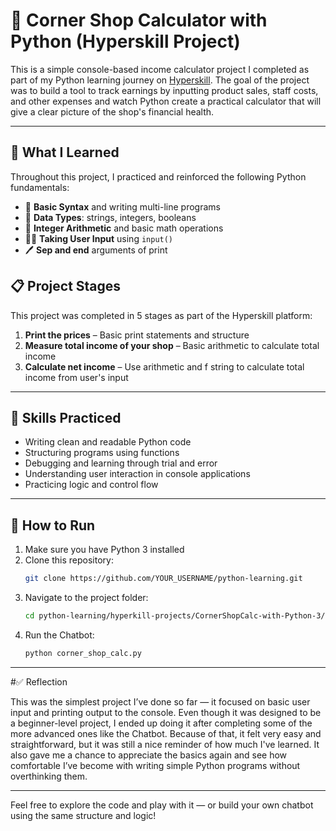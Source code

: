 # 🤑 Corner Shop Calculator with Python (Hyperskill Project)

This is a simple console-based income calculator project I completed as part of my Python learning journey on [Hyperskill](https://hyperskill.org). The goal of the project was to build a tool to track earnings by inputting product sales, staff costs, and other expenses and watch Python create a practical calculator that will give a clear picture of the shop's financial health.

---

## 🧠 What I Learned

Throughout this project, I practiced and reinforced the following Python fundamentals:

- 📜 **Basic Syntax** and writing multi-line programs
- 🔢 **Data Types**: strings, integers, booleans
- 🧮 **Integer Arithmetic** and basic math operations
- 🧑‍💻 **Taking User Input** using `input()`
- 🖊️ **Sep and end** arguments of print

## 📋 Project Stages

This project was completed in 5 stages as part of the Hyperskill platform:

1. **Print the prices** – Basic print statements and structure
2. **Measure total income of your shop** – Basic arithmetic to calculate total income
3. **Calculate net income** – Use arithmetic and f string to calculate total income from user's input
---

## 🎯 Skills Practiced

- Writing clean and readable Python code
- Structuring programs using functions
- Debugging and learning through trial and error
- Understanding user interaction in console applications
- Practicing logic and control flow
---

## 🚀 How to Run

1. Make sure you have Python 3 installed
2. Clone this repository:
   ```bash
   git clone https://github.com/YOUR_USERNAME/python-learning.git
3. Navigate to the project folder:
   ```bash
   cd python-learning/hyperkill-projects/CornerShopCalc-with-Python-3/
4. Run the Chatbot:
   ```bash
   python corner_shop_calc.py
---

#✅ Reflection

This was the simplest project I’ve done so far — it focused on basic user input and printing output to the console. Even though it was designed to be a beginner-level project, I ended up doing it after completing some of the more advanced ones like the Chatbot.
Because of that, it felt very easy and straightforward, but it was still a nice reminder of how much I've learned. It also gave me a chance to appreciate the basics again and see how comfortable I’ve become with writing simple Python programs without overthinking them.

---
Feel free to explore the code and play with it — or build your own chatbot using the same structure and logic!

